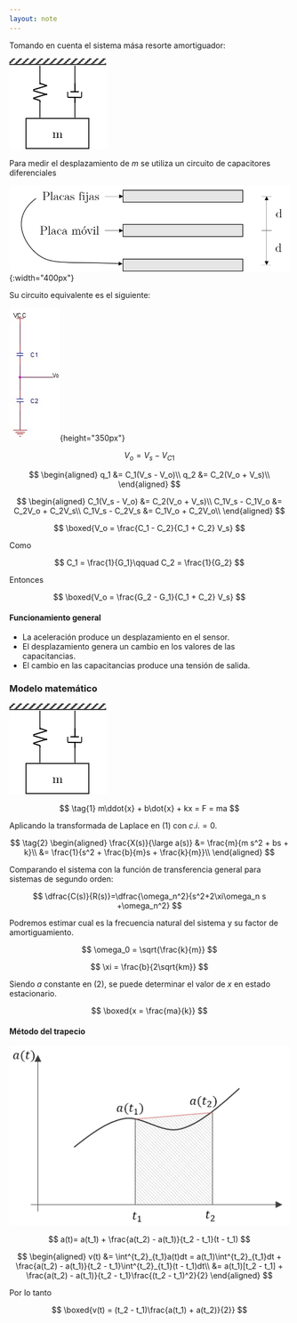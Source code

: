 ```yaml
---
layout: note
---
```


Tomando en cuenta el sistema mása resorte amortiguador:

![Fig sistema masa resorte](../../img/sistemaMasaResorteAmortiguador.png)

Para medir el desplazamiento de $m$ se utiliza un circuito de capacitores diferenciales

![Fig placas paralelas](../../img/capacitorDiferencial.png){:width="400px"}

Su circuito equivalente es el siguiente:

![Fig circuito equivalente](../../img/capacitorDiferencialCEquivalente.png.jpg){height="350px"}

$$
V_o = V_s - V_{C1}
$$

$$
\begin{aligned}
    q_1 &= C_1(V_s - V_o)\\
    q_2 &= C_2(V_o + V_s)\\
\end{aligned}
$$

$$
\begin{aligned}
    C_1(V_s - V_o) &= C_2(V_o + V_s)\\
    C_1V_s - C_1V_o &= C_2V_o + C_2V_s\\
    C_1V_s - C_2V_s &= C_1V_o + C_2V_o\\
\end{aligned}
$$

$$
\boxed{V_o = \frac{C_1 - C_2}{C_1 + C_2} V_s}
$$

Como

$$
C_1 = \frac{1}{G_1}\qquad C_2 = \frac{1}{G_2}
$$

Entonces

$$
\boxed{V_o = \frac{G_2 - G_1}{C_1 + C_2} V_s}
$$

#### Funcionamiento general
* La aceleración produce un desplazamiento en el sensor.
* El desplazamiento genera un cambio en los valores de las capacitancias.
* El cambio en las capacitancias produce una tensión de salida.

### Modelo matemático

![fig masa resorte amortiguador](../../img/sistemaMasaResorteAmortiguador.png)

$$
\tag{1}
m\ddot{x} + b\dot{x} + kx = F = ma
$$

Aplicando la transformada de Laplace en $(1)$ con $c.i. = 0$.

$$
\tag{2}
\begin{aligned}
    \frac{X(s)}{\large a(s)} &= \frac{m}{m s^2  + bs + k}\\
    &= \frac{1}{s^2  + \frac{b}{m}s + \frac{k}{m}}\\
\end{aligned}
$$

Comparando el sistema con la función de transferencia general para sistemas de segundo orden:

$$
\dfrac{C(s)}{R(s)}=\dfrac{\omega_n^2}{s^2+2\xi\omega_n s +\omega_n^2}
$$

Podremos estimar cual es la frecuencia natural del sistema y su factor de amortiguamiento.

$$
\omega_0 = \sqrt{\frac{k}{m}}
$$

$$
\xi = \frac{b}{2\sqrt{km}}
$$

Siendo $a$ constante en $(2)$, se puede determinar el valor de $x$ en estado estacionario.

$$
\boxed{x = \frac{ma}{k}}
$$

#### Método del trapecio
![funcion a(t) metodo trapecio](../../img/metodoTrapecio_a_t.png)

$$
a(t)= a(t_1) + \frac{a(t_2) - a(t_1)}{t_2 - t_1}(t - t_1)
$$

$$
\begin{aligned}
v(t) &= \int^{t_2}_{t_1}a(t)dt = a(t_1)\int^{t_2}_{t_1}dt + \frac{a(t_2) - a(t_1)}{t_2 - t_1}\int^{t_2}_{t_1}(t - t_1)dt\\
&= a(t_1)[t_2 - t_1] + \frac{a(t_2) - a(t_1)}{t_2 - t_1}\frac{(t_2 - t_1)^2}{2}
\end{aligned}
$$

Por lo tanto

$$
\boxed{v(t) = (t_2 - t_1)\frac{a(t_1) + a(t_2)}{2}}
$$

